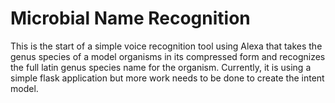 # Microbial Name Recognition 

This is the start of a simple voice recognition tool using Alexa that takes the genus species of a model organisms in its compressed form and recognizes the full latin genus species name for the organism. Currently, it is using a simple flask application but more work needs to be done to create the intent model. 
